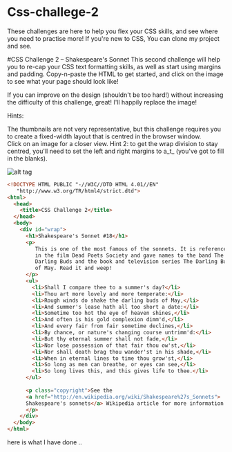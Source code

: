 # Css-challege-2
These challenges are here to help you flex your CSS skills, and see where you need to practise more! If you're new to CSS, You can clone my project and see.

#CSS Challenge 2 – Shakespeare's Sonnet
This second challenge will help you to re-cap your CSS text formatting skills, as well as start using margins and padding. Copy-n-paste the HTML to get started, and click on the image to see what your page should look like!

If you can improve on the design (shouldn't be too hard!) without increasing the difficulty of this challenge, great! I'll happily replace the image!

Hints:

The thumbnails are not very representative, but this challenge requires you to create a fixed-width layout that is centred in the browser window. <br>
Click on an image for a closer view.
Hint 2: to get the wrap division to stay centred, you'll need to set the left and right margins to a_t_ (you've got to fill in the blanks).

![alt tag](https://upload.wikimedia.org/wikiversity/en/thumb/b/bd/Css1_1.png/800px-Css1_1.png)
```html
<!DOCTYPE HTML PUBLIC "-//W3C//DTD HTML 4.01//EN"
   "http://www.w3.org/TR/html4/strict.dtd">
<html>
  <head>
    <title>CSS Challenge 2</title>
  </head>
  <body>
    <div id="wrap">
      <h1>Shakespeare's Sonnet #18</h1>
      <p>
         This is one of the most famous of the sonnets. It is referenced
         in the film Dead Poets Society and gave names to the band The
         Darling Buds and the book and television series The Darling Buds
         of May. Read it and weep!
      </p>
      <ul>
        <li>Shall I compare thee to a summer's day?</li>
        <li>Thou art more lovely and more temperate:</li>
        <li>Rough winds do shake the darling buds of May,</li>
        <li>And summer's lease hath all too short a date:</li>
        <li>Sometime too hot the eye of heaven shines,</li>
        <li>And often is his gold complexion dimm'd,</li>
        <li>And every fair from fair sometime declines,</li>
        <li>By chance, or nature's changing course untrimm'd:</li>
        <li>But thy eternal summer shall not fade,</li>
        <li>Nor lose possession of that fair thou ow'st,</li>
        <li>Nor shall death brag thou wander'st in his shade,</li>
        <li>When in eternal lines to time thou grow'st,</li>
        <li>So long as men can breathe, or eyes can see,</li>
        <li>So long lives this, and this gives life to thee.</li>
      </ul>
      
      <p class="copyright">See the 
      <a href="http://en.wikipedia.org/wiki/Shakespeare%27s_Sonnets">
      Shakespeare's sonnets</a> Wikipedia article for more information
      </p>
    </div>
  </body>
</html>

```
here is what I have done ..
